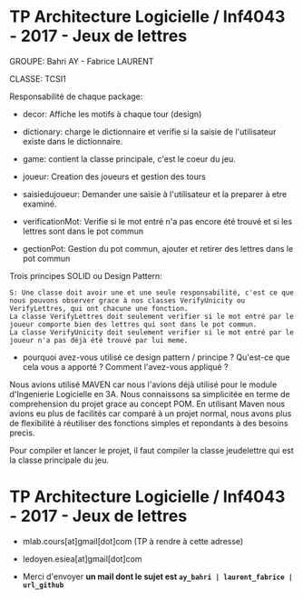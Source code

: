 # TP Architecture Logicielle / Inf4043 - 2017 - Jeux de lettres

 GROUPE:	Bahri AY  -  Fabrice LAURENT
 
 
 CLASSE:	TCSI1
 
 
Responsabilité de chaque package:

- decor: Affiche les motifs à chaque tour (design)

- dictionary: charge le dictionnaire et verifie si la saisie de l'utilisateur
			  existe dans le dictionnaire.

- game: contient la classe principale, c'est le coeur du jeu.

- joueur: Creation des joueurs et gestion des tours

- saisiedujoueur: Demander une saisie à l'utilisateur et la preparer à etre examiné.

- verificationMot: Verifie si le mot entré n'a pas encore été trouvé 
					et si les lettres sont dans le pot commun

- gectionPot: Gestion du pot commun, ajouter et retirer des lettres dans le pot commun



Trois principes SOLID ou Design Pattern:

	S: Une classe doit avoir une et une seule responsabilité, c'est ce que nous pouvons observer grace à nos classes VerifyUnicity ou VerifyLettres, qui ont chacune une fonction.
	La classe VerifyLettres doit seulement verifier si le mot entré par le joueur comporte bien des lettres qui sont dans le pot commun.
	La classe VerifyUnicity doit seulement verifier si le mot entré par le joueur n'a pas déjà été trouvé par lui meme.
	
  - pourquoi avez-vous utilisé ce design pattern / principe ? Qu'est-ce que cela vous a apporté ? Comment l'avez-vous appliqué ? 
  
  Nous avions utilisé MAVEN car nous l'avions déjà utilisé pour le module d'Ingenierie Logicielle en 3A.
  Nous connaissons sa simplicitée en terme de comprehension du projet grace au concept POM.
  En utilisant Maven nous avions eu plus de facilités car comparé à un projet normal, nous avons plus de flexibilité à réutiliser des fonctions simples et repondants à des besoins precis. 
  
Pour compiler et lancer le projet, il faut compiler la classe jeudelettre qui est la classe principale du jeu.

 
# TP Architecture Logicielle / Inf4043 - 2017 - Jeux de lettres
  - mlab.cours[at]gmail[dot]com (TP à rendre à cette adresse)
  - ledoyen.esiea[at]gmail[dot]com

- Merci d'envoyer **un mail dont le sujet est `ay_bahri | laurent_fabrice | url_github`**
